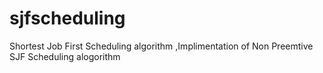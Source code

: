 # sjfscheduling

Shortest Job First Scheduling algorithm ,Implimentation of Non Preemtive SJF Scheduling alogorithm
